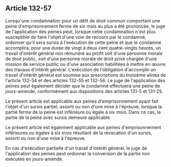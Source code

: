 Article 132-57
----
Lorsqu'une condamnation pour un délit de droit commun comportant une peine
d'emprisonnement ferme de six mois au plus a été prononcée, le juge de
l'application des peines peut, lorsque cette condamnation n'est plus susceptible
de faire l'objet d'une voie de recours par le condamné, ordonner qu'il sera
sursis à l'exécution de cette peine et que le condamné accomplira, pour une
durée de vingt à deux cent quatre-vingts heures, un travail d'intérêt général
non rémunéré au profit soit d'une personne morale de droit public, soit d'une
personne morale de droit privé chargée d'une mission de service public ou d'une
association habilitées à mettre en œuvre des travaux d'intérêt général.
L'exécution de l'obligation d'accomplir un travail d'intérêt général est soumise
aux prescriptions du troisième alinéa de l'article 132-54 et des articles 132-55
et 132-56. Le juge de l'application des peines peut également décider que le
condamné effectuera une peine de jours-amende, conformément aux dispositions des
articles 131-5 et 131-25.

Le présent article est applicable aux peines d'emprisonnement ayant fait l'objet
d'un sursis partiel, assorti ou non d'une mise à l'épreuve, lorsque la partie
ferme de la peine est inférieure ou égale à six mois. Dans ce cas, la partie de
la peine avec sursis demeure applicable.

Le présent article est également applicable aux peines d'emprisonnement
inférieures ou égales à six mois résultant de la révocation d'un sursis, assorti
ou non d'une mise à l'épreuve.

En cas d'exécution partielle d'un travail d'intérêt général, le juge de
l'application des peines peut ordonner la conversion de la partie non exécutée
en jours-amende.
